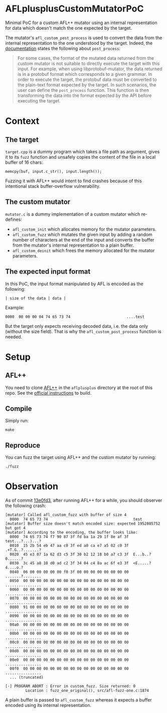 # AFLplusplusCustomMutatorPoC

Minimal PoC for a custom AFL++ mutator using an internal representation for
data which doesn't match the one expected by the target.

The mutator's `afl_custom_post_process` is used to convert the data from the
internal representation to the one understood by the target. Indeed, the
[documentation](https://github.com/AFLplusplus/AFLplusplus/blob/stable/docs/custom_mutators.md#custom-mutation)
states the following about `post_process`:

> For some cases, the format of the mutated data returned from the custom
> mutator is not suitable to directly execute the target with this input. For
> example, when using libprotobuf-mutator, the data returned is in a protobuf
> format which corresponds to a given grammar. In order to execute the target,
> the protobuf data must be converted to the plain-text format expected by the
> target. In such scenarios, the user can define the `post_process` function.
> This function is then transforming the data into the format expected by the
> API before executing the target.

# Context

## The target

`target.cpp` is a dummy program which takes a file path as argument, gives it to
its `fuzz` function and unsafely copies the content of the file in a local
buffer of 16 chars:

`memcpy(buf, input.c_str(), input.length());` 

Fuzzing it with AFL++ would intent to find crashes because of this intentional
stack buffer-overflow vulnerability.

## The custom mutator

`mutator.c` is a dummy implementation of a custom mutator which re-defines:

- `afl_custom_init` which allocates memory for the mutator parameters.
- `afl_custom_fuzz` which mutates the given input by adding a random number of
  characters at the end of the input and converts the buffer from the mutator's
  internal representation to a plain buffer.
- `afl_custom_deinit` which frees the memory allocated for the mutator
  parameters.

## The expected input format

In this PoC, the input format manipulated by AFL is encoded as the following:

```
| size of the data | data |
```

Example: 

```
0000  00 00 00 04 74 65 73 74                         ....test
```

But the target only expects receiving decoded data, i.e. the data only
(without the size field). That is why the `afl_custom_post_process` function
is needed.

# Setup

## AFL++

You need to clone [AFL++](https://github.com/AFLplusplus/AFLplusplus) in the
`aflplusplus` directory at the root of this repo.
See the [official instructions](https://github.com/AFLplusplus/AFLplusplus/blob/stable/docs/NSTALL.md#linux-on-x86)
to build.

## Compile

Simply run:

```
make
```

## Reproduce

You can fuzz the target using AFL++ and the custom mutator by running:

```
./fuzz
```

# Observation

As of commit [13e0fd3](https://github.com/AFLplusplus/AFLplusplus/commit/13e0fd3e1a3767c52bc4243e2132f0fd32579eed),
after running AFL++ for a while, you should observer the following crash:

```
[mutator] Called afl_custom_fuzz with buffer of size 4
  0000  74 65 73 74                                      test
[mutator] Buffer size doesn't match encoded size: expected 1952805752 but got 4
[mutator] According to the encoding, the buffer looks like:
  0000  74 65 73 74 f7 90 87 3f fd ba 1a 29 1f 8e af 3f  test...?...)...?
  0010  15 2b 54 eb 47 aa c0 3f ed a0 ca e7 a5 02 c0 3f  .+T.G..?.......?
  0020  45 e3 07 1a 62 d3 c5 3f 30 b2 12 18 b0 a7 c3 3f  E...b..?0......?
  0030  3c 45 a8 10 d0 ad c2 3f 34 04 c4 8a ac 6f e3 3f  <E.....?4....o.?
  0040  06 00 00 00 00 00 f0 3f 00 00 00 00 00 00 00 00  .......?........
  0050  00 00 00 00 00 00 00 00 00 00 00 00 00 00 00 00  ................
  0060  00 00 00 00 00 00 00 00 00 00 00 00 00 00 00 00  ................
  0070  00 00 00 00 00 00 00 00 00 00 00 00 00 00 00 00  ................
  0080  91 00 00 00 00 00 00 00 80 00 00 00 00 00 00 00  ................
  0090  00 00 00 00 00 00 00 00 00 00 00 00 00 00 00 00  ................
  00a0  00 00 00 00 00 00 00 00 00 00 00 00 00 00 00 00  ................
  00b0  00 00 00 00 00 00 00 00 00 00 00 00 00 00 00 00  ................
  00c0  00 00 00 00 00 00 00 00 00 00 00 00 00 00 00 00  ................
  00d0  00 00 00 00 00 00 00 00 00 00 00 00 00 00 00 00  ................
  00e0  00 00 00 00 00 00 00 00 00 00 00 00 00 00 00 00  ................
  00f0  00 00 00 00 00 00 00 00 00 00 00 00 00 00 00 00  ................
  ... (truncated)

[-] PROGRAM ABORT : Error in custom_fuzz. Size returned: 0
         Location : fuzz_one_original(), src/afl-fuzz-one.c:1874
```

A plain buffer is passed to `afl_custom_fuzz` whereas it expects a buffer
encoded using its internal representation.
